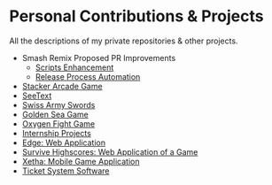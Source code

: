 # Personal Contributions & Projects
All the descriptions of my private repositories & other projects.
- Smash Remix Proposed PR Improvements
   - [Scripts Enhancement](https://github.com/DPigeon/smashremix/pull/1)
   - [Release Process Automation](https://github.com/DPigeon/smashremix/pull/2)
- [Stacker Arcade Game](https://github.com/DPigeon/My-Portfolio/blob/master/Stacker.md)
- [SeeText](https://github.com/DPigeon/My-Portfolio/blob/master/SeeText.md)
- [Swiss Army Swords](https://github.com/DPigeon/My-Portfolio/blob/master/Swiss-Army-Swords.md)
- [Golden Sea Game](https://github.com/DPigeon/My-Portfolio/blob/master/Golden-Sea-Game.md)
- [Oxygen Fight Game](https://github.com/DPigeon/My-Portfolio/blob/master/Oxygen-Fight-Game.md)
- [Internship Projects](https://github.com/DPigeon/My-Portfolio/blob/master/Nuance%20Internship%20Projects.md)
- [Edge: Web Application](https://github.com/DPigeon/My-Portfolio/blob/master/Edge-Web-Application.md)
- [Survive Highscores: Web Application of a Game](https://github.com/DPigeon/My-Portfolio/blob/master/Survive-Game-Highscores-Application.md)
- [Xetha: Mobile Game Application](https://github.com/DPigeon/My-Portfolio/blob/master/Xetha-Game-Mobile-Application.md)
- [Ticket System Software](https://github.com/DPigeon/My-Portfolio/blob/master/Ticket-System-Software.md)
